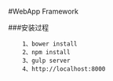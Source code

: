 #WebApp Framework

###安装过程

```
    1、bower install
    2、npm install
    3、gulp server
    4、http://localhost:8000
```